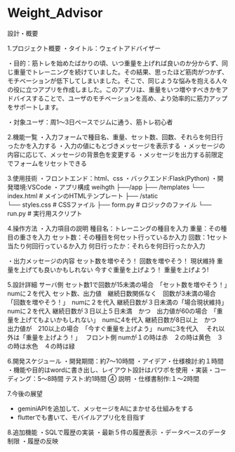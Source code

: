 # Weight_Advisor

設計・概要

1.プロジェクト概要 ・タイトル：ウェイトアドバイザー

・目的：筋トレを始めたばかりの頃、いつ重量を上げれば良いのか分からず、同じ重量でトレーニングを続けていました。その結果、思ったほど筋肉がつかず、モチベーションが低下してしまいました。そこで、同じような悩みを抱える人々の役に立つアプリを作成しました。このアプリは、重量をいつ増やすべきかをアドバイスすることで、ユーザのモチベーションを高め、より効率的に筋力アップをサポートします。

・対象ユーザ：周1～3日ペースでジムに通う、筋トレ初心者

2.機能一覧 ・入力フォームで種目名、重量、セット数、回数、それらを何日行ったかを入力する ・入力の値にもとづきメッセージを表示する ・メッセージの内容に応じて、メッセージの背景色を変更する ・メッセージを出力する前限定でフォームをリセットできる

3.使用技術 ・フロントエンド：html、css ・バックエンド:Flask(Python) ・開発環境:VSCode 
・アプリ構成
weihgth
├──/app 
    ├── /templates 
          └── index.html # メインのHTMLテンプレート 
    ├── /static  
          └── styles.css # CSSファイル 
      ├── form.py # ロジックのファイル 
└── run.py # 実行用スクリプト

4.操作方法
・入力項目の説明 種目名：トレーニングの種目を入力 重量：その種目の重さを入力 セット数：その種目を何セット行っているか入力 回数：1セット当たり何回行っているか入力 何日行ったか：それらを何日行ったか入力

・出力メッセージの内容 セット数を増やそう！ 回数を増やそう！ 現状維持 重量を上げても良いかもしれない 今すぐ重量を上げよう！ 重量を上げよう!

5.設計詳細 サーバ側 セット数1で回数が15未満の場合　「セット数を増やそう！」　numに２を代入 セット数、出力値　継続日数関係なく　回数が3未満の場合　「回数を増やそう！」　numに２を代入 継続日数が３日未満の「場合現状維持」　numに２を代入 継続日数が３日以上５日未満　かつ　出力値が60の場合　「重量を上げてもよいかもしれない」　numに4を代入 継続日数が8日以上　かつ　出力値が　210以上の場合　「今すぐ重量を上げよう」 numに3を代入　 それ以外は「重量を上げよう！」　
フロント側 numが１の時は赤　２の時は黄色　３の時は水色　４の時は緑

6.開発スケジュール 
・開発期間：約7～10時間 
・アイデア・仕様検討:約１時間 
・機能や目的はwordに書き出し、レイアウト設計はパワポを使用 
・実装・コーディング：5～8時間 
テスト:約1時間 ④ 説明
・仕様書制作:１～2時間

7.今後の展望
- geminiAPIを追加して、メッセージをAIにまかせる仕組みをする
- flutterでも書いて、モバイルアプリ化を目指す

8.追加機能
・SQLで履歴の実装
・最新５件の履歴表示
・データベースのデータ制限
・履歴の反映
